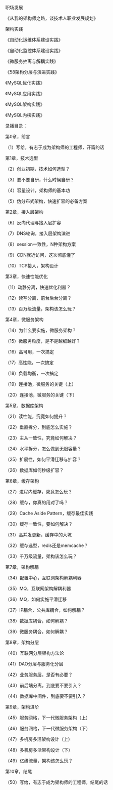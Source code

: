职场发展

《从我的架构师之路，谈技术人职业发展规划》

架构实践

《自动化运维体系建设实践》

《自动化监控体系建设实践》

《微服务抽离与解耦实践》

《58架构分层与演进实践》

《MySQL优化实践》

《MySQL应用实践》

《MySQL架构实践》

《MySQL内核实践》



录播目录：

第0章，前言

（1）写给，有志于成为架构师的工程师，开篇的话



第1章，技术选型

（2）创业初期，技术如何选型？

（3）要不要自研，什么时候自研？

（4）容量设计，架构师的基本功

（5）伪分布式架构，快速扩容的必备方案



第2章，接入层架构

（6）反向代理与接入层扩容

（7）DNS轮询，接入层架构演进

（8）session一致性，N种架构方案

（9）CDN就近访问，这次彻底懂了

（10）TCP接入，架构设计



第3章，快速性能优化

（11）动静分离，快速优化利器？

（12）读写分离，前台后台分离？

（13）百万级流量，架构该怎么玩？



第4章，微服务架构

（14）为什么要实施，微服务架构？

（15）微服务粒度，是不是越细越好？

（16）高可用，一次搞定

（17）高性能，一次搞定

（18）负载均衡，一次搞定

（19）连接池，微服务的关键（上）

（20）连接池，微服务的关键（下）



第5章，数据库架构

（21）读性能，究竟如何提升？

（22）垂直拆分，到底怎么实施？

（23）主从一致性，究竟如何解决？

（24）水平拆分，怎么做到无限容量？

（25）扩展性，如何平滑迁移与扩容？

（26）数据库如何秒级扩容？



第6章，缓存架构

（27）进程内缓存，究竟怎么玩？

（28）缓存，你真的用对了吗？

（29）Cache Aside Pattern，缓存最佳实践

（30）缓存一致性，要如何解决？

（31）高并发更新，缓存中的大坑

（32）缓存选型，redis还是memcache？

（33）千万级流量，架构该怎么玩？



第7章，架构解耦

（34）配置中心，互联网架构解耦利器

（35）MQ，互联网架构解耦利器

（36）MQ，如何实施平滑迁移

（37）IP耦合，公共库耦合，如何解耦？

（38）数据库耦合，如何解耦？

（39）微服务耦合，如何解耦？



第8章，架构分层

（40）互联网分层架构方法论

（41）DAO分层与服务化分层

（42）业务服务层，是否有必要？

（43）前后端分离，到底要不要引入？

（44）数据库中间件，到底要不要引入？



第9章，架构进阶

（45）服务网格，下一代微服务架构（上）

（46）服务网格，下一代微服务架构（下）

（47）多机房多活架构设计（上）

（48）多机房多活架构设计（下）

（49）亿级流量，架构该怎么玩？



第10章，结尾

（50）写给，有志于成为架构师的工程师，结尾的话

